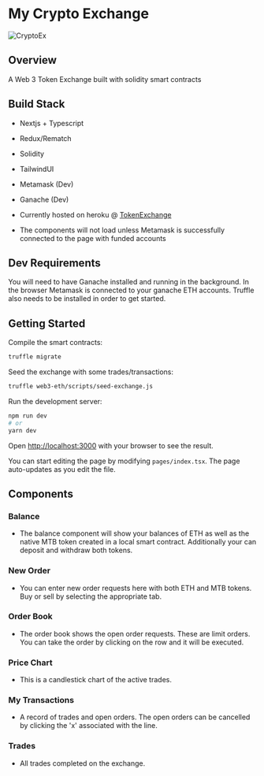 # My Crypto Exchange
![CryptoEx](https://user-images.githubusercontent.com/50993714/168156913-b7c8b470-11f5-4328-aede-284727cd8b38.png)

## Overview
A Web 3 Token Exchange built with solidity smart contracts

## Build Stack
 * Nextjs + Typescript
 * Redux/Rematch
 * Solidity
 * TailwindUI
 * Metamask (Dev)
 * Ganache (Dev)

 * Currently hosted on heroku @ [TokenExchange](https://my-crypto-exchange.herokuapp.com/)
 * The components will not load unless Metamask is successfully connected to the page with funded accounts

## Dev Requirements
You will need to have Ganache installed and running in the background.  In the browser Metamask is connected to your ganache ETH accounts.  Truffle also needs to be installed in order to get started.
## Getting Started
Compile the smart contracts:
```bash
truffle migrate
```
Seed the exchange with some trades/transactions:
```bash
truffle web3-eth/scripts/seed-exchange.js
```

Run the development server:

```bash
npm run dev
# or
yarn dev
```

Open [http://localhost:3000](http://localhost:3000) with your browser to see the result.

You can start editing the page by modifying `pages/index.tsx`. The page auto-updates as you edit the file.




## Components
### Balance
* The balance component will show your balances of ETH as well as the native MTB token created in a local smart contract. Additionally your can deposit and withdraw both tokens.  
### New Order
* You can enter new order requests here with both ETH and MTB tokens.  Buy or sell by selecting the appropriate tab.  
### Order Book
* The order book shows the open order requests.  These are limit orders.  You can take the order by clicking on the row and it will be executed.  
### Price Chart
* This is a candlestick chart of the active trades.
### My Transactions
* A record of trades and open orders.  The open orders can be cancelled by clicking the 'x' associated with the line.
### Trades
* All trades completed on the exchange.